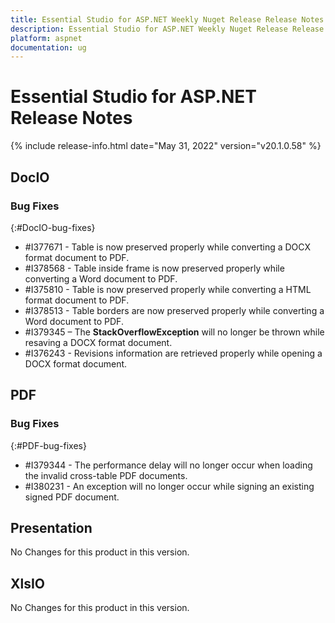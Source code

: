 ```yaml
---
title: Essential Studio for ASP.NET Weekly Nuget Release Release Notes  
description: Essential Studio for ASP.NET Weekly Nuget Release Release Notes  
platform: aspnet
documentation: ug
---
```


# Essential Studio for ASP.NET  Release Notes  

{% include release-info.html date="May 31, 2022"  version="v20.1.0.58" %} 






## DocIO

### Bug Fixes
{:#DocIO-bug-fixes}

* \#I377671 - Table is now preserved properly while converting a DOCX format document to PDF.
* \#I378568 - Table inside frame is now preserved properly while converting a Word document to PDF.
* \#I375810 - Table is now preserved properly while converting a HTML format document to PDF.
* \#I378513 - Table borders are now preserved properly while converting a Word document to PDF.
* \#I379345 – The **StackOverflowException** will no longer be thrown while resaving a DOCX format document.
* \#I376243 - Revisions information are retrieved properly while opening a DOCX format document.

## PDF

### Bug Fixes
{:#PDF-bug-fixes}

* \#I379344 - The performance delay will no longer occur when loading the invalid cross-table PDF documents.
* \#I380231 - An exception will no longer occur while signing an existing signed PDF document.
## Presentation

No Changes for this product in this version.

[//]: # "Delete the contents of this file while new content is added."

## XlsIO

No Changes for this product in this version.

[//]: # "Delete the contents of this file while new content is added."

